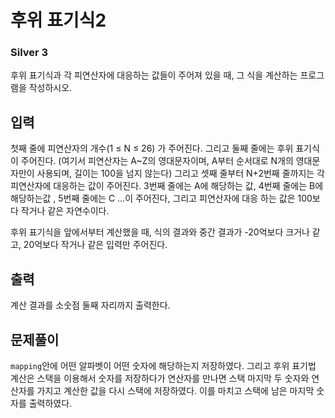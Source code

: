 # 후위 표기식2

### Silver 3

후위 표기식과 각 피연산자에 대응하는 값들이 주어져 있을 때, 그 식을 계산하는 프로그램을 작성하시오.

## 입력
첫째 줄에 피연산자의 개수(1 ≤ N ≤ 26) 가 주어진다. 그리고 둘째 줄에는 후위 표기식이 주어진다. (여기서 피연산자는 A~Z의 영대문자이며, A부터 순서대로 N개의 영대문자만이 사용되며, 길이는 100을 넘지 않는다) 그리고 셋째 줄부터 N+2번째 줄까지는 각 피연산자에 대응하는 값이 주어진다. 3번째 줄에는 A에 해당하는 값, 4번째 줄에는 B에 해당하는값 , 5번째 줄에는 C ...이 주어진다, 그리고 피연산자에 대응 하는 값은 100보다 작거나 같은 자연수이다.

후위 표기식을 앞에서부터 계산했을 때, 식의 결과와 중간 결과가 -20억보다 크거나 같고, 20억보다 작거나 같은 입력만 주어진다.

## 출력
계산 결과를 소숫점 둘째 자리까지 출력한다.

## 문제풀이
`mapping`안에 어떤 알파벳이 어떤 숫자에 해당하는지 저장하였다. 그리고 후위 표기법 계산은 스택을 이용해서 숫자를 저장하다가 연산자를 만나면 스택 마지막 두 숫자와 연산자를 가지고 계산한 값을 다시 스택에 저장하였다. 이를 마치고 스택에 남은 마지막 숫자를 출력하였다.